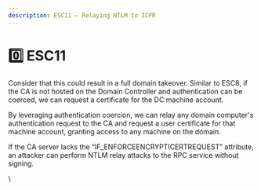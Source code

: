```yaml
---
description: ESC11 – Relaying NTLM to ICPR
---
```


# 0️⃣ ESC11

Consider that this could result in a full domain takeover. Similar to ESC8, if the CA is not hosted on the Domain Controller and authentication can be coerced, we can request a certificate for the DC machine account.&#x20;

By leveraging authentication coercion, we can relay any domain computer's authentication request to the CA and request a user certificate for that machine account, granting access to any machine on the domain.&#x20;

If the CA server lacks the “IF\_ENFORCEENCRYPTICERTREQUEST” attribute, an attacker can perform NTLM relay attacks to the RPC service without signing.

\
